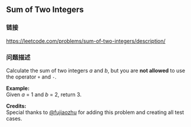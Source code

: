 ## Sum of Two Integers  
### 链接  
https://leetcode.com/problems/sum-of-two-integers/description/  
### 问题描述
Calculate the sum of two integers *a* and *b*, but you are **not allowed** to use the operator `+` and `-`.

**Example:**<br />
Given *a* = 1 and *b* = 2, return 3.


**Credits:**<br />Special thanks to [@fujiaozhu](https://discuss.leetcode.com/user/fujiaozhu) for adding this problem and creating all test cases.
